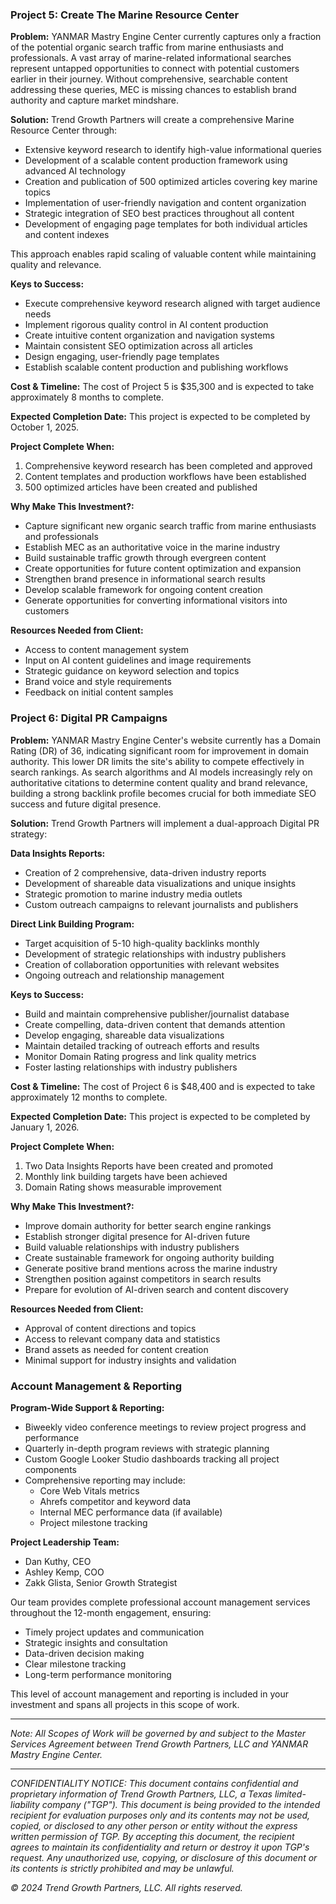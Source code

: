 ### Project 5: Create The Marine Resource Center

**Problem:**
YANMAR Mastry Engine Center currently captures only a fraction of the potential organic search traffic from marine enthusiasts and professionals. A vast array of marine-related informational searches represent untapped opportunities to connect with potential customers earlier in their journey. Without comprehensive, searchable content addressing these queries, MEC is missing chances to establish brand authority and capture market mindshare.

**Solution:**
Trend Growth Partners will create a comprehensive Marine Resource Center through:

- Extensive keyword research to identify high-value informational queries
- Development of a scalable content production framework using advanced AI technology
- Creation and publication of 500 optimized articles covering key marine topics
- Implementation of user-friendly navigation and content organization
- Strategic integration of SEO best practices throughout all content
- Development of engaging page templates for both individual articles and content indexes

This approach enables rapid scaling of valuable content while maintaining quality and relevance.

**Keys to Success:**
- Execute comprehensive keyword research aligned with target audience needs
- Implement rigorous quality control in AI content production
- Create intuitive content organization and navigation systems
- Maintain consistent SEO optimization across all articles
- Design engaging, user-friendly page templates
- Establish scalable content production and publishing workflows

**Cost & Timeline:**
The cost of Project 5 is $35,300 and is expected to take approximately 8 months to complete.

**Expected Completion Date:**
This project is expected to be completed by October 1, 2025.

**Project Complete When:**
1. Comprehensive keyword research has been completed and approved
2. Content templates and production workflows have been established
3. 500 optimized articles have been created and published

**Why Make This Investment?:**
- Capture significant new organic search traffic from marine enthusiasts and professionals
- Establish MEC as an authoritative voice in the marine industry
- Build sustainable traffic growth through evergreen content
- Create opportunities for future content optimization and expansion
- Strengthen brand presence in informational search results
- Develop scalable framework for ongoing content creation
- Generate opportunities for converting informational visitors into customers

**Resources Needed from Client:**
- Access to content management system
- Input on AI content guidelines and image requirements
- Strategic guidance on keyword selection and topics
- Brand voice and style requirements
- Feedback on initial content samples

### Project 6: Digital PR Campaigns

**Problem:**
YANMAR Mastry Engine Center's website currently has a Domain Rating (DR) of 36, indicating significant room for improvement in domain authority. This lower DR limits the site's ability to compete effectively in search rankings. As search algorithms and AI models increasingly rely on authoritative citations to determine content quality and brand relevance, building a strong backlink profile becomes crucial for both immediate SEO success and future digital presence.

**Solution:**
Trend Growth Partners will implement a dual-approach Digital PR strategy:

**Data Insights Reports:**
- Creation of 2 comprehensive, data-driven industry reports
- Development of shareable data visualizations and unique insights
- Strategic promotion to marine industry media outlets
- Custom outreach campaigns to relevant journalists and publishers

**Direct Link Building Program:**
- Target acquisition of 5-10 high-quality backlinks monthly
- Development of strategic relationships with industry publishers
- Creation of collaboration opportunities with relevant websites
- Ongoing outreach and relationship management

**Keys to Success:**
- Build and maintain comprehensive publisher/journalist database
- Create compelling, data-driven content that demands attention
- Develop engaging, shareable data visualizations
- Maintain detailed tracking of outreach efforts and results
- Monitor Domain Rating progress and link quality metrics
- Foster lasting relationships with industry publishers

**Cost & Timeline:**
The cost of Project 6 is $48,400 and is expected to take approximately 12 months to complete.

**Expected Completion Date:**
This project is expected to be completed by January 1, 2026.

**Project Complete When:**
1. Two Data Insights Reports have been created and promoted
2. Monthly link building targets have been achieved
3. Domain Rating shows measurable improvement

**Why Make This Investment?:**
- Improve domain authority for better search engine rankings
- Establish stronger digital presence for AI-driven future
- Build valuable relationships with industry publishers
- Create sustainable framework for ongoing authority building
- Generate positive brand mentions across the marine industry
- Strengthen position against competitors in search results
- Prepare for evolution of AI-driven search and content discovery

**Resources Needed from Client:**
- Approval of content directions and topics
- Access to relevant company data and statistics
- Brand assets as needed for content creation
- Minimal support for industry insights and validation

### Account Management & Reporting

**Program-Wide Support & Reporting:**
- Biweekly video conference meetings to review project progress and performance
- Quarterly in-depth program reviews with strategic planning
- Custom Google Looker Studio dashboards tracking all project components
- Comprehensive reporting may include:
  - Core Web Vitals metrics
  - Ahrefs competitor and keyword data
  - Internal MEC performance data (if available)
  - Project milestone tracking

**Project Leadership Team:**
- Dan Kuthy, CEO
- Ashley Kemp, COO
- Zakk Glista, Senior Growth Strategist

Our team provides complete professional account management services throughout the 12-month engagement, ensuring:
- Timely project updates and communication
- Strategic insights and consultation
- Data-driven decision making
- Clear milestone tracking
- Long-term performance monitoring

This level of account management and reporting is included in your investment and spans all projects in this scope of work.

---

*Note: All Scopes of Work will be governed by and subject to the Master Services Agreement between Trend Growth Partners, LLC and YANMAR Mastry Engine Center.*

---

*CONFIDENTIALITY NOTICE: This document contains confidential and proprietary information of Trend Growth Partners, LLC, a Texas limited-liability company ("TGP"). This document is being provided to the intended recipient for evaluation purposes only and its contents may not be used, copied, or disclosed to any other person or entity without the express written permission of TGP. By accepting this document, the recipient agrees to maintain its confidentiality and return or destroy it upon TGP's request. Any unauthorized use, copying, or disclosure of this document or its contents is strictly prohibited and may be unlawful.*

*© 2024 Trend Growth Partners, LLC. All rights reserved.*
